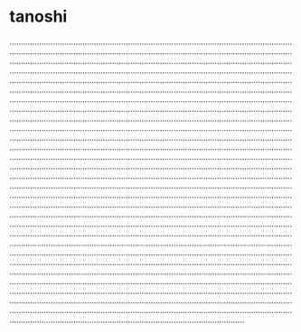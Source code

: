 # tanoshi
...................................................................................................................................................................................................................................................................................................................................................................................................................................................................................................................................................................................................................................................................................................................................................................................................................................................................................................................................................................................................................................................................................................................................................................................................................................................................................................................................................................................................................................................................................................................................................................................................................................................................................................................................................................................................................................................................................................................................................................................................................................................................................................................................................................................................................................................................................................................................................................................................................................................................................................................................................................................................................................................................................................................................................................................................................................................................................................................................................................................................................................................................................................................................................................................................................................................................................................................................................................................................................................................................................................................................................................................................................................................................................................................................................................................................................................................
